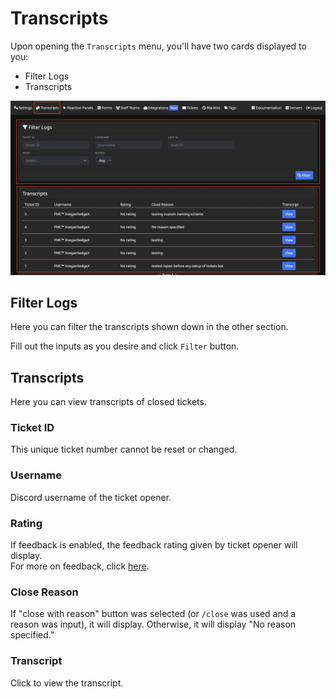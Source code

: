 # Transcripts
Upon opening the `Transcripts` menu, you'll have two cards displayed to you:
- Filter Logs
- Transcripts

![Transcripts card](../img/transcripts_card.webp)

## Filter Logs
Here you can filter the transcripts shown down in the other section.  
  
Fill out the inputs as you desire and click `Filter` button.

## Transcripts
Here you can view transcripts of closed tickets.

### Ticket ID
This unique ticket number cannot be reset or changed.

### Username
Discord username of the ticket opener.

### Rating
If feedback is enabled, the feedback rating given by ticket opener will display.  
For more on feedback, click [here](../setup/feedback.md).

### Close Reason
If "close with reason" button was selected (or `/close` was used and a reason was input), it will display. Otherwise, it will display "No reason specified."

### Transcript
Click to view the transcript.